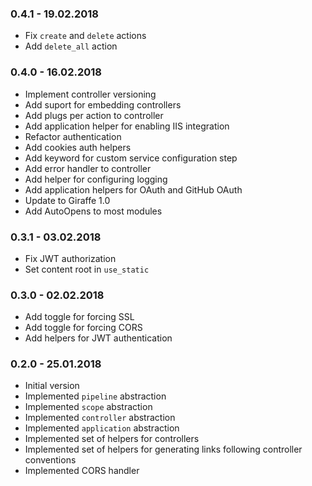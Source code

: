 ### 0.4.1 - 19.02.2018
* Fix `create` and `delete` actions
* Add `delete_all` action

### 0.4.0 - 16.02.2018
* Implement controller versioning
* Add suport for embedding controllers
* Add plugs per action to controller
* Add application helper for enabling IIS integration
* Refactor authentication
* Add cookies auth helpers
* Add keyword for custom service configuration step
* Add error handler to controller
* Add helper for configuring logging
* Add application helpers for OAuth and GitHub OAuth
* Update to Giraffe 1.0
* Add AutoOpens to most modules

### 0.3.1 - 03.02.2018
* Fix JWT authorization
* Set content root in `use_static`

### 0.3.0 - 02.02.2018
* Add toggle for forcing SSL
* Add toggle for forcing CORS
* Add helpers for JWT authentication

### 0.2.0 - 25.01.2018

* Initial version
* Implemented `pipeline` abstraction
* Implemented `scope` abstraction
* Implemented `controller` abstraction
* Implemented `application` abstraction
* Implemented set of helpers for controllers
* Implemented set of helpers for generating links following controller conventions
* Implemented CORS handler
